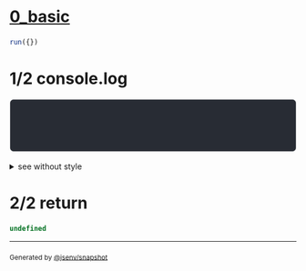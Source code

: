 # [0_basic](../../max_columns.test.mjs#L25)

```js
run({})
```

# 1/2 console.log

![img](console.log.svg)

<details>
  <summary>see without style</summary>

```console
--- three_column_max_2 ---
┌───┬┈┈┈┈┈┈┈┈┈┈→
│ a │ 2 columns 
└───┴┈┈┈┈┈┈┈┈┈┈→

```

</details>


# 2/2 return

```js
undefined
```

---

<sub>
  Generated by <a href="https://github.com/jsenv/core/tree/main/packages/independent/snapshot">@jsenv/snapshot</a>
</sub>

